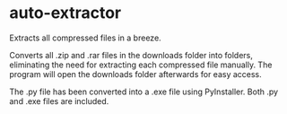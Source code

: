 # auto-extractor
Extracts all compressed files in a breeze.

Converts all .zip and .rar files in the downloads folder into folders, eliminating the need for extracting each compressed file manually. The program will open the downloads folder afterwards for easy access.

The .py file has been converted into a .exe file using PyInstaller. Both .py and .exe files are included.
